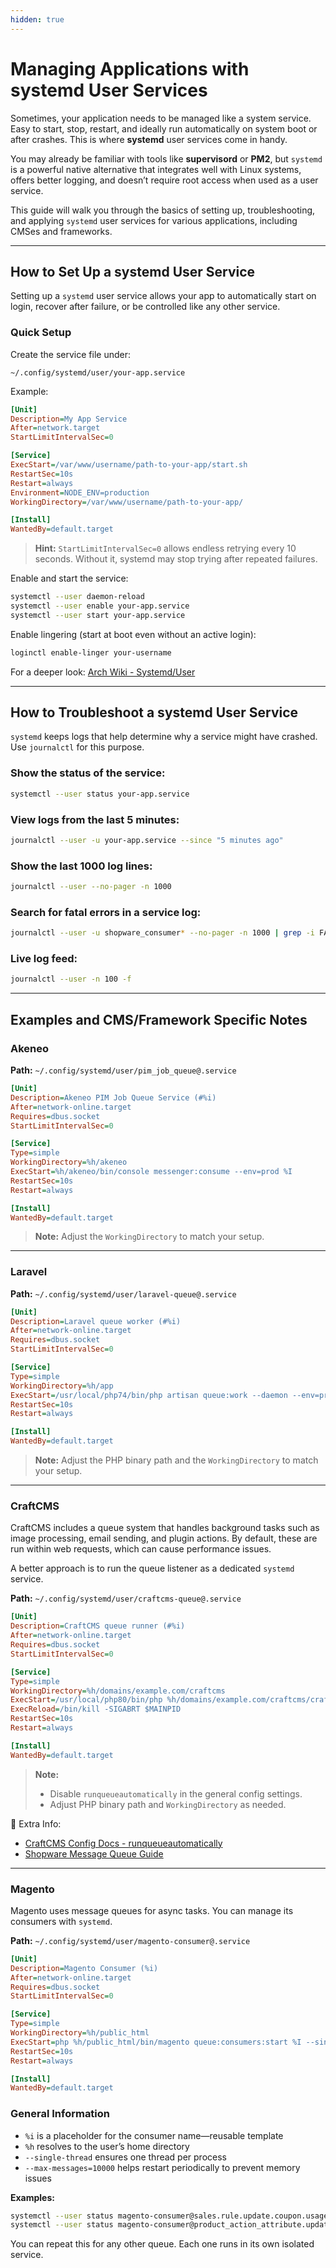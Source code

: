 ```yaml
---
hidden: true
---
```

# Managing Applications with systemd User Services

Sometimes, your application needs to be managed like a system service. Easy to start, stop, restart, and ideally run automatically on system boot or after crashes. This is where **systemd** user services come in handy.

You may already be familiar with tools like **supervisord** or **PM2**, but `systemd` is a powerful native alternative that integrates well with Linux systems, offers better logging, and doesn’t require root access when used as a user service.

This guide will walk you through the basics of setting up, troubleshooting, and applying `systemd` user services for various applications, including CMSes and frameworks.

---

## How to Set Up a systemd User Service

Setting up a `systemd` user service allows your app to automatically start on login, recover after failure, or be controlled like any other service.

### Quick Setup

Create the service file under:

```
~/.config/systemd/user/your-app.service
```

Example:

```ini
[Unit]
Description=My App Service
After=network.target
StartLimitIntervalSec=0

[Service]
ExecStart=/var/www/username/path-to-your-app/start.sh
RestartSec=10s
Restart=always
Environment=NODE_ENV=production
WorkingDirectory=/var/www/username/path-to-your-app/

[Install]
WantedBy=default.target
```

> **Hint:** `StartLimitIntervalSec=0` allows endless retrying every 10 seconds. Without it, systemd may stop trying after repeated failures.

Enable and start the service:

```bash
systemctl --user daemon-reload
systemctl --user enable your-app.service
systemctl --user start your-app.service
```

Enable lingering (start at boot even without an active login):

```bash
loginctl enable-linger your-username
```

For a deeper look: [Arch Wiki - Systemd/User](https://wiki.archlinux.org/title/Systemd/User)

---

## How to Troubleshoot a systemd User Service

`systemd` keeps logs that help determine why a service might have crashed. Use `journalctl` for this purpose.

### Show the status of the service:

```bash
systemctl --user status your-app.service
```

### View logs from the last 5 minutes:

```bash
journalctl --user -u your-app.service --since "5 minutes ago"
```

### Show the last 1000 log lines:

```bash
journalctl --user --no-pager -n 1000
```

### Search for fatal errors in a service log:

```bash
journalctl --user -u shopware_consumer* --no-pager -n 1000 | grep -i FATAL
```

### Live log feed:

```bash
journalctl --user -n 100 -f
```

---

## Examples and CMS/Framework Specific Notes

### Akeneo

**Path:** `~/.config/systemd/user/pim_job_queue@.service`

```ini
[Unit]
Description=Akeneo PIM Job Queue Service (#%i)
After=network-online.target
Requires=dbus.socket
StartLimitIntervalSec=0

[Service]
Type=simple
WorkingDirectory=%h/akeneo
ExecStart=%h/akeneo/bin/console messenger:consume --env=prod %I
RestartSec=10s
Restart=always

[Install]
WantedBy=default.target
```

> **Note:** Adjust the `WorkingDirectory` to match your setup.

---

### Laravel

**Path:** `~/.config/systemd/user/laravel-queue@.service`

```ini
[Unit]
Description=Laravel queue worker (#%i)
After=network-online.target
Requires=dbus.socket
StartLimitIntervalSec=0

[Service]
Type=simple
WorkingDirectory=%h/app
ExecStart=/usr/local/php74/bin/php artisan queue:work --daemon --env=prod
RestartSec=10s
Restart=always

[Install]
WantedBy=default.target
```

> **Note:** Adjust the PHP binary path and the `WorkingDirectory` to match your setup.

---

### CraftCMS

CraftCMS includes a queue system that handles background tasks such as image processing, email sending, and plugin actions. By default, these are run within web requests, which can cause performance issues.

A better approach is to run the queue listener as a dedicated `systemd` service.

**Path:** `~/.config/systemd/user/craftcms-queue@.service`

```ini
[Unit]
Description=CraftCMS queue runner (#%i)
After=network-online.target
Requires=dbus.socket
StartLimitIntervalSec=0

[Service]
Type=simple
WorkingDirectory=%h/domains/example.com/craftcms
ExecStart=/usr/local/php80/bin/php %h/domains/example.com/craftcms/craft queue/listen
ExecReload=/bin/kill -SIGABRT $MAINPID
RestartSec=10s
Restart=always

[Install]
WantedBy=default.target
```

> **Note:**  
> - Disable `runqueueautomatically` in the general config settings.  
> - Adjust PHP binary path and `WorkingDirectory` as needed.

🔗 Extra Info:
- [CraftCMS Config Docs - runqueueautomatically](https://craftcms.com/docs/4.x/config/general.html#runqueueautomatically)  
- [Shopware Message Queue Guide](https://portal.hosted-power.com/knowledgebase/article/152/shopware-message-queue/)

---

### Magento

Magento uses message queues for async tasks. You can manage its consumers with `systemd`.

**Path:** `~/.config/systemd/user/magento-consumer@.service`

```ini
[Unit]
Description=Magento Consumer (%i)
After=network-online.target
Requires=dbus.socket
StartLimitIntervalSec=0

[Service]
Type=simple
WorkingDirectory=%h/public_html
ExecStart=php %h/public_html/bin/magento queue:consumers:start %I --single-thread --max-messages=10000
RestartSec=10s
Restart=always

[Install]
WantedBy=default.target
```

### General Information

- `%i` is a placeholder for the consumer name—reusable template
- `%h` resolves to the user’s home directory
- `--single-thread` ensures one thread per process
- `--max-messages=10000` helps restart periodically to prevent memory issues

**Examples:**

```bash
systemctl --user status magento-consumer@sales.rule.update.coupon.usage.service
systemctl --user status magento-consumer@product_action_attribute.update.service
```

You can repeat this for any other queue. Each one runs in its own isolated service.

